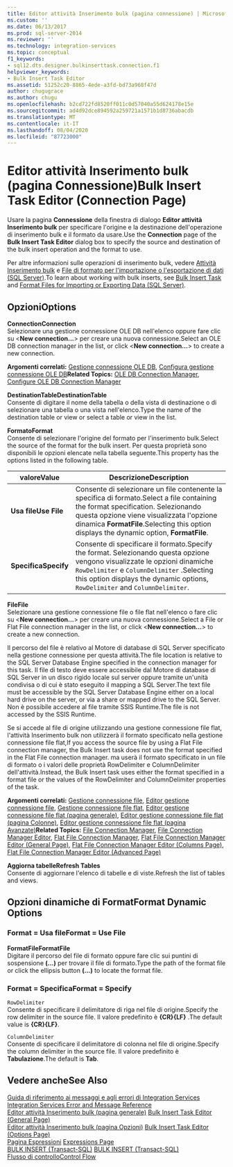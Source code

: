 ```yaml
---
title: Editor attività Inserimento bulk (pagina connessione) | Microsoft Docs
ms.custom: ''
ms.date: 06/13/2017
ms.prod: sql-server-2014
ms.reviewer: ''
ms.technology: integration-services
ms.topic: conceptual
f1_keywords:
- sql12.dts.designer.bulkinserttask.connection.f1
helpviewer_keywords:
- Bulk Insert Task Editor
ms.assetid: 51252c20-8865-4ede-a3fd-bd73a968f47d
author: chugugrace
ms.author: chugu
ms.openlocfilehash: b2cd722fd8520ff011c0d57040a55d624178e15e
ms.sourcegitcommit: ad4d92dce894592a259721a1571b1d8736abacdb
ms.translationtype: MT
ms.contentlocale: it-IT
ms.lasthandoff: 08/04/2020
ms.locfileid: "87723000"
---
```

# <a name="bulk-insert-task-editor-connection-page"></a><span data-ttu-id="8de7f-102">Editor attività Inserimento bulk (pagina Connessione)</span><span class="sxs-lookup"><span data-stu-id="8de7f-102">Bulk Insert Task Editor (Connection Page)</span></span>
  <span data-ttu-id="8de7f-103">Usare la pagina **Connessione** della finestra di dialogo **Editor attività Inserimento bulk** per specificare l'origine e la destinazione dell'operazione di inserimento bulk e il formato da usare.</span><span class="sxs-lookup"><span data-stu-id="8de7f-103">Use the **Connection** page of the **Bulk Insert Task Editor** dialog box to specify the source and destination of the bulk insert operation and the format to use.</span></span>  
  
 <span data-ttu-id="8de7f-104">Per altre informazioni sulle operazioni di inserimento bulk, vedere [Attività Inserimento bulk](control-flow/bulk-insert-task.md) e [File di formato per l'importazione o l'esportazione di dati &#40;SQL Server&#41;](../relational-databases/import-export/format-files-for-importing-or-exporting-data-sql-server.md).</span><span class="sxs-lookup"><span data-stu-id="8de7f-104">To learn about working with bulk inserts, see [Bulk Insert Task](control-flow/bulk-insert-task.md) and [Format Files for Importing or Exporting Data &#40;SQL Server&#41;](../relational-databases/import-export/format-files-for-importing-or-exporting-data-sql-server.md).</span></span>  
  
## <a name="options"></a><span data-ttu-id="8de7f-105">Opzioni</span><span class="sxs-lookup"><span data-stu-id="8de7f-105">Options</span></span>  
 <span data-ttu-id="8de7f-106">**Connection**</span><span class="sxs-lookup"><span data-stu-id="8de7f-106">**Connection**</span></span>  
 <span data-ttu-id="8de7f-107">Selezionare una gestione connessione OLE DB nell'elenco oppure fare clic su \<**New connection...**> per creare una nuova connessione.</span><span class="sxs-lookup"><span data-stu-id="8de7f-107">Select an OLE DB connection manager in the list, or click \<**New connection...**> to create a new connection.</span></span>  
  
 <span data-ttu-id="8de7f-108">**Argomenti correlati:** [Gestione connessione OLE DB](connection-manager/ole-db-connection-manager.md), [Configura gestione connessione OLE DB](../../2014/integration-services/configure-ole-db-connection-manager.md)</span><span class="sxs-lookup"><span data-stu-id="8de7f-108">**Related Topics:** [OLE DB Connection Manager](connection-manager/ole-db-connection-manager.md), [Configure OLE DB Connection Manager](../../2014/integration-services/configure-ole-db-connection-manager.md)</span></span>  
  
 <span data-ttu-id="8de7f-109">**DestinationTable**</span><span class="sxs-lookup"><span data-stu-id="8de7f-109">**DestinationTable**</span></span>  
 <span data-ttu-id="8de7f-110">Consente di digitare il nome della tabella o della vista di destinazione o di selezionare una tabella o una vista nell'elenco.</span><span class="sxs-lookup"><span data-stu-id="8de7f-110">Type the name of the destination table or view or select a table or view in the list.</span></span>  
  
 <span data-ttu-id="8de7f-111">**Formato**</span><span class="sxs-lookup"><span data-stu-id="8de7f-111">**Format**</span></span>  
 <span data-ttu-id="8de7f-112">Consente di selezionare l'origine del formato per l'inserimento bulk.</span><span class="sxs-lookup"><span data-stu-id="8de7f-112">Select the source of the format for the bulk insert.</span></span> <span data-ttu-id="8de7f-113">Per questa proprietà sono disponibili le opzioni elencate nella tabella seguente.</span><span class="sxs-lookup"><span data-stu-id="8de7f-113">This property has the options listed in the following table.</span></span>  
  
|<span data-ttu-id="8de7f-114">valore</span><span class="sxs-lookup"><span data-stu-id="8de7f-114">Value</span></span>|<span data-ttu-id="8de7f-115">Descrizione</span><span class="sxs-lookup"><span data-stu-id="8de7f-115">Description</span></span>|  
|-----------|-----------------|  
|<span data-ttu-id="8de7f-116">**Usa file**</span><span class="sxs-lookup"><span data-stu-id="8de7f-116">**Use File**</span></span>|<span data-ttu-id="8de7f-117">Consente di selezionare un file contenente la specifica di formato.</span><span class="sxs-lookup"><span data-stu-id="8de7f-117">Select a file containing the format specification.</span></span> <span data-ttu-id="8de7f-118">Selezionando questa opzione viene visualizzata l'opzione dinamica **FormatFile**.</span><span class="sxs-lookup"><span data-stu-id="8de7f-118">Selecting this option displays the dynamic option, **FormatFile**.</span></span>|  
|<span data-ttu-id="8de7f-119">**Specifica**</span><span class="sxs-lookup"><span data-stu-id="8de7f-119">**Specify**</span></span>|<span data-ttu-id="8de7f-120">Consente di specificare il formato.</span><span class="sxs-lookup"><span data-stu-id="8de7f-120">Specify the format.</span></span> <span data-ttu-id="8de7f-121">Selezionando questa opzione vengono visualizzate le opzioni dinamiche `RowDelimiter` e `ColumnDelimiter` .</span><span class="sxs-lookup"><span data-stu-id="8de7f-121">Selecting this option displays the dynamic options, `RowDelimiter` and `ColumnDelimiter`.</span></span>|  
  
 <span data-ttu-id="8de7f-122">**File**</span><span class="sxs-lookup"><span data-stu-id="8de7f-122">**File**</span></span>  
 <span data-ttu-id="8de7f-123">Selezionare una gestione connessione file o file flat nell'elenco o fare clic su \<**New connection...**> per creare una nuova connessione.</span><span class="sxs-lookup"><span data-stu-id="8de7f-123">Select a File or Flat File connection manager in the list, or click \<**New connection...**> to create a new connection.</span></span>  
  
 <span data-ttu-id="8de7f-124">Il percorso del file è relativo al Motore di database di SQL Server specificato nella gestione connessione per questa attività.</span><span class="sxs-lookup"><span data-stu-id="8de7f-124">The file location is relative to the SQL Server Database Engine specified in the connection manager for this task.</span></span> <span data-ttu-id="8de7f-125">Il file di testo deve essere accessibile dal Motore di database di SQL Server in un disco rigido locale sul server oppure tramite un'unità condivisa o di cui è stato eseguito il mapping a SQL Server.</span><span class="sxs-lookup"><span data-stu-id="8de7f-125">The text file must be accessible by the SQL Server Database Engine either on a local hard drive on the server, or via a share or mapped drive to the SQL Server.</span></span> <span data-ttu-id="8de7f-126">Non è possibile accedere al file tramite SSIS Runtime.</span><span class="sxs-lookup"><span data-stu-id="8de7f-126">The file is not accessed by the SSIS Runtime.</span></span>  
  
 <span data-ttu-id="8de7f-127">Se si accede al file di origine utilizzando una gestione connessione file flat, l'attività Inserimento bulk non utilizzerà il formato specificato nella gestione connessione file flat,</span><span class="sxs-lookup"><span data-stu-id="8de7f-127">If you access the source file by using a Flat File connection manager, the Bulk Insert task does not use the format specified in the Flat File connection manager.</span></span> <span data-ttu-id="8de7f-128">ma userà il formato specificato in un file di formato o i valori delle proprietà RowDelimiter e ColumnDelimiter dell'attività.</span><span class="sxs-lookup"><span data-stu-id="8de7f-128">Instead, the Bulk Insert task uses either the format specified in a format file or the values of the RowDelimiter and ColumnDelimiter properties of the task.</span></span>  
  
 <span data-ttu-id="8de7f-129">**Argomenti correlati:** [Gestione connessione file](connection-manager/file-connection-manager.md), [Editor gestione connessione file](../../2014/integration-services/file-connection-manager-editor.md), [Gestione connessione file flat](connection-manager/flat-file-connection-manager.md), [Editor gestione connessione file flat &#40;pagina generale&#41;](general-page-of-integration-services-designers-options.md), [Editor gestione connessione file flat &#40;pagina Colonne&#41;](../../2014/integration-services/flat-file-connection-manager-editor-columns-page.md), [Editor gestione connessione file flat &#40;pagina Avanzate&#41;](../../2014/integration-services/flat-file-connection-manager-editor-advanced-page.md)</span><span class="sxs-lookup"><span data-stu-id="8de7f-129">**Related Topics:** [File Connection Manager](connection-manager/file-connection-manager.md), [File Connection Manager Editor](../../2014/integration-services/file-connection-manager-editor.md), [Flat File Connection Manager](connection-manager/flat-file-connection-manager.md), [Flat File Connection Manager Editor &#40;General Page&#41;](general-page-of-integration-services-designers-options.md), [Flat File Connection Manager Editor &#40;Columns Page&#41;](../../2014/integration-services/flat-file-connection-manager-editor-columns-page.md), [Flat File Connection Manager Editor &#40;Advanced Page&#41;](../../2014/integration-services/flat-file-connection-manager-editor-advanced-page.md)</span></span>  
  
 <span data-ttu-id="8de7f-130">**Aggiorna tabelle**</span><span class="sxs-lookup"><span data-stu-id="8de7f-130">**Refresh Tables**</span></span>  
 <span data-ttu-id="8de7f-131">Consente di aggiornare l'elenco di tabelle e di viste.</span><span class="sxs-lookup"><span data-stu-id="8de7f-131">Refresh the list of tables and views.</span></span>  
  
## <a name="format-dynamic-options"></a><span data-ttu-id="8de7f-132">Opzioni dinamiche di Format</span><span class="sxs-lookup"><span data-stu-id="8de7f-132">Format Dynamic Options</span></span>  
  
### <a name="format--use-file"></a><span data-ttu-id="8de7f-133">Format = Usa file</span><span class="sxs-lookup"><span data-stu-id="8de7f-133">Format = Use File</span></span>  
 <span data-ttu-id="8de7f-134">**FormatFile**</span><span class="sxs-lookup"><span data-stu-id="8de7f-134">**FormatFile**</span></span>  
 <span data-ttu-id="8de7f-135">Digitare il percorso del file di formato oppure fare clic sui puntini di sospensione **(...)** per trovare il file di formato.</span><span class="sxs-lookup"><span data-stu-id="8de7f-135">Type the path of the format file or click the ellipsis button **(...)** to locate the format file.</span></span>  
  
### <a name="format--specify"></a><span data-ttu-id="8de7f-136">Format = Specifica</span><span class="sxs-lookup"><span data-stu-id="8de7f-136">Format = Specify</span></span>  
 `RowDelimiter`  
 <span data-ttu-id="8de7f-137">Consente di specificare il delimitatore di riga nel file di origine.</span><span class="sxs-lookup"><span data-stu-id="8de7f-137">Specify the row delimiter in the source file.</span></span> <span data-ttu-id="8de7f-138">Il valore predefinito è **{CR}{LF}** .</span><span class="sxs-lookup"><span data-stu-id="8de7f-138">The default value is **{CR}{LF}**.</span></span>  
  
 `ColumnDelimiter`  
 <span data-ttu-id="8de7f-139">Consente di specificare il delimitatore di colonna nel file di origine.</span><span class="sxs-lookup"><span data-stu-id="8de7f-139">Specify the column delimiter in the source file.</span></span> <span data-ttu-id="8de7f-140">Il valore predefinito è **Tabulazione**.</span><span class="sxs-lookup"><span data-stu-id="8de7f-140">The default is **Tab**.</span></span>  
  
## <a name="see-also"></a><span data-ttu-id="8de7f-141">Vedere anche</span><span class="sxs-lookup"><span data-stu-id="8de7f-141">See Also</span></span>  
 <span data-ttu-id="8de7f-142">[Guida di riferimento ai messaggi e agli errori di Integration Services](../../2014/integration-services/integration-services-error-and-message-reference.md) </span><span class="sxs-lookup"><span data-stu-id="8de7f-142">[Integration Services Error and Message Reference](../../2014/integration-services/integration-services-error-and-message-reference.md) </span></span>  
 <span data-ttu-id="8de7f-143">[Editor attività Inserimento bulk &#40;pagina generale&#41;](../../2014/integration-services/bulk-insert-task-editor-general-page.md) </span><span class="sxs-lookup"><span data-stu-id="8de7f-143">[Bulk Insert Task Editor &#40;General Page&#41;](../../2014/integration-services/bulk-insert-task-editor-general-page.md) </span></span>  
 <span data-ttu-id="8de7f-144">[Editor attività Inserimento bulk &#40;pagina Opzioni&#41;](../../2014/integration-services/bulk-insert-task-editor-options-page.md) </span><span class="sxs-lookup"><span data-stu-id="8de7f-144">[Bulk Insert Task Editor &#40;Options Page&#41;](../../2014/integration-services/bulk-insert-task-editor-options-page.md) </span></span>  
 <span data-ttu-id="8de7f-145">[Pagina Espressioni](expressions/expressions-page.md) </span><span class="sxs-lookup"><span data-stu-id="8de7f-145">[Expressions Page](expressions/expressions-page.md) </span></span>  
 <span data-ttu-id="8de7f-146">[BULK INSERT &#40;Transact-SQL&#41;](/sql/t-sql/statements/bulk-insert-transact-sql) </span><span class="sxs-lookup"><span data-stu-id="8de7f-146">[BULK INSERT &#40;Transact-SQL&#41;](/sql/t-sql/statements/bulk-insert-transact-sql) </span></span>  
 [<span data-ttu-id="8de7f-147">Flusso di controllo</span><span class="sxs-lookup"><span data-stu-id="8de7f-147">Control Flow</span></span>](control-flow/control-flow.md)  
  
  
